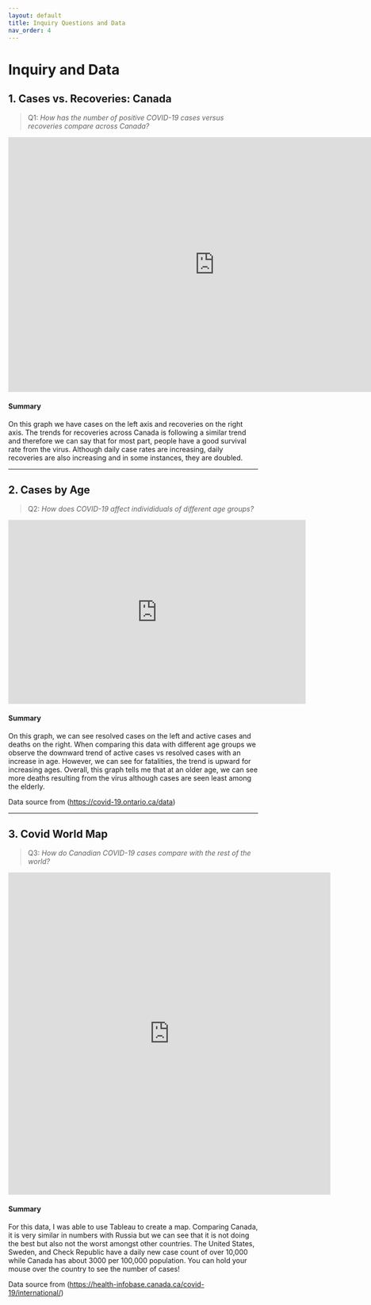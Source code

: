 ```yaml
---
layout: default
title: Inquiry Questions and Data
nav_order: 4
---
```


# Inquiry and Data 

## 1. Cases vs. Recoveries: Canada 

> Q1: *How has the number of positive COVID-19 cases versus recoveries compare across Canada?*

<!-- Paste your embed code for your figure below-->

<iframe width="831" height="514" seamless frameborder="0" scrolling="no" src="https://docs.google.com/spreadsheets/d/e/2PACX-1vTwU06FfPHmqLPaoiNqwPxymqO2yvGJrrEFgSGNVy_hw6rDy2Rx-C33bikc70gYgmGznNaMixpBU_iD/pubchart?oid=1781659233&amp;format=interactive"></iframe>

#### Summary
<!-- Write a 2-sentence summary of the trends shown in the figure embedded above-->

On this graph we have cases on the left axis and recoveries on the right axis. The trends for recoveries across Canada is following a similar trend and therefore we can say that for most part, people have a good survival rate from the virus. Although daily case rates are increasing, daily recoveries are also increasing and in some instances, they are doubled. 

---

## 2. Cases by Age 

> Q2: *How does COVID-19 affect individiduals of different age groups?*

<!-- Paste your embed code for your figure below-->

<iframe width="600" height="371" seamless frameborder="0" scrolling="no" src="https://docs.google.com/spreadsheets/d/e/2PACX-1vS2EwcEhF0LMEmZSCB283GwntHNIxmGs5wA9Gn0xFod8BKXw-AKNgvp0gPHNIeJCGKvag3Zzi4JVh0W/pubchart?oid=347084352&amp;format=interactive"></iframe>

#### Summary
<!-- Write a 2-sentence summary of the trends shown in the figure embedded above-->

On this graph, we can see resolved cases on the left and active cases and deaths on the right. When comparing this data with different age groups we observe the downward trend of active cases vs resolved cases with an increase in age. However, we can see for fatalities, the trend is upward for increasing ages. Overall, this graph tells me that at an older age,  we can see more deaths resulting from the virus although cases are seen least among the elderly. 

Data source from (https://covid-19.ontario.ca/data)

---


## 3. Covid World Map 

> Q3: *How do Canadian COVID-19 cases compare with the rest of the world?*

<!-- Paste your embed code for your figure below-->

<iframe seamless frameborder="0" src="https://public.tableau.com/views/worldcases/Dashboard1?:embed=yes&:display_count=yes&:showVizHome=no" width = '650' height = '650' scrolling='no'></iframe> 

#### Summary
<!-- Write a 2-sentence summary of the trends shown in the figure embedded above-->

For this data, I was able to use Tableau to create a map. Comparing Canada, it is very similar in numbers with Russia but we can see that it is not doing the best but also not the worst amongst other countries. The United States, Sweden, and Check Republic have a daily new case count of over 10,000 while Canada has about 3000 per 100,000 population. You can hold your mouse over the country to see the number of cases! 

Data source from (https://health-infobase.canada.ca/covid-19/international/)
